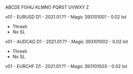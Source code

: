 
ABCDE
FGHIJ
KLMNO
PQRST
UVWXY
Z

v01 - EURUSD D1 - 2021.01.?? - Magic 393101001 - 0.02 lot
- Thresh
- No SL

v01 - AUDCAD D1 - 2021.01.?? - Magic 393101002 - 0.02 lot
- Thresh
- No SL

v01 - EURCHF D1 - 2021.01.?? - Magic 393101003 - 0.02 lot

